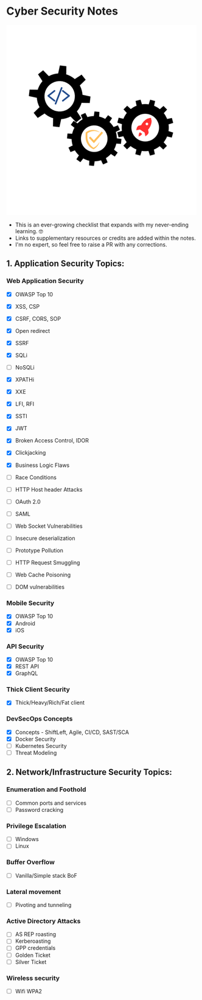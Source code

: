 # Cyber Security Notes 
![devsecops components](./appsec.png)

- This is an ever-growing checklist that expands with my never-ending learning. 🤓
- Links to supplementary resources or credits are added within the notes.
- I'm no expert, so feel free to raise a PR with any corrections.

## 1. Application Security Topics:

### Web Application Security
- [x] OWASP Top 10
- [x] XSS, CSP
- [x] CSRF, CORS, SOP
- [x] Open redirect
- [x] SSRF
- [x] SQLi
- [ ] NoSQLi
- [x] XPATHi
- [x] XXE
- [x] LFI, RFI
- [x] SSTI
- [x] JWT
- [x] Broken Access Control, IDOR
- [x] Clickjacking
- [x] Business Logic Flaws
- [ ] Race Conditions
- [ ] HTTP Host header Attacks
- [ ] OAuth 2.0
- [ ] SAML
- [ ] Web Socket Vulnerabilities
- [ ] Insecure deserialization
- [ ] Prototype Pollution
- [ ] HTTP Request Smuggling
- [ ] Web Cache Poisoning
- [ ] DOM vulnerabilities


### Mobile Security
- [x] OWASP Top 10
- [x] Android
- [x] iOS 

### API Security
- [x] OWASP Top 10
- [x] REST API
- [x] GraphQL

### Thick Client Security
- [x] Thick/Heavy/Rich/Fat client 

### DevSecOps Concepts
- [x] Concepts - ShiftLeft, Agile, CI/CD, SAST/SCA
- [x] Docker Security
- [ ] Kubernetes Security
- [ ] Threat Modeling

## 2. Network/Infrastructure Security Topics:

### Enumeration and Foothold
- [ ] Common ports and services
- [ ] Password cracking

### Privilege Escalation
- [ ] Windows
- [ ] Linux

### Buffer Overflow
- [ ] Vanilla/Simple stack BoF

### Lateral movement
- [ ] Pivoting and tunneling

### Active Directory Attacks
- [ ] AS REP roasting
- [ ] Kerberoasting
- [ ] GPP credentials
- [ ] Golden Ticket
- [ ] Silver Ticket

### Wireless security
- [ ] Wifi WPA2
